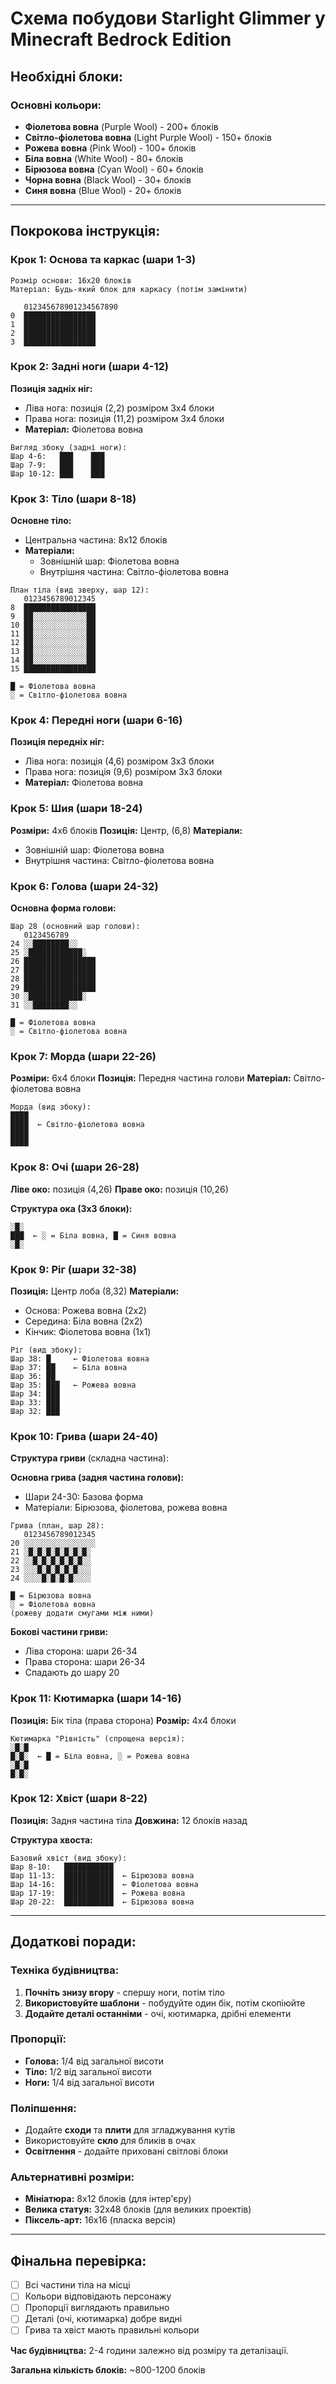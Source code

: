 # Схема побудови Starlight Glimmer у Minecraft Bedrock Edition

## Необхідні блоки:

### Основні кольори:
- **Фіолетова вовна** (Purple Wool) - 200+ блоків
- **Світло-фіолетова вовна** (Light Purple Wool) - 150+ блоків  
- **Рожева вовна** (Pink Wool) - 100+ блоків
- **Біла вовна** (White Wool) - 80+ блоків
- **Бірюзова вовна** (Cyan Wool) - 60+ блоків
- **Чорна вовна** (Black Wool) - 30+ блоків
- **Синя вовна** (Blue Wool) - 20+ блоків

---

## Покрокова інструкція:

### Крок 1: Основа та каркас (шари 1-3)
```
Розмір основи: 16x20 блоків
Матеріал: Будь-який блок для каркасу (потім замінити)

   012345678901234567890
0  ████████████████
1  ████████████████
2  ████████████████
3  ████████████████
```

### Крок 2: Задні ноги (шари 4-12)
**Позиція задніх ніг:**
- Ліва нога: позиція (2,2) розміром 3x4 блоки
- Права нога: позиція (11,2) розміром 3x4 блоки
- **Матеріал:** Фіолетова вовна

```
Вигляд збоку (задні ноги):
Шар 4-6:   ███    ███
Шар 7-9:   ███    ███  
Шар 10-12: ███    ███
```

### Крок 3: Тіло (шари 8-18)
**Основне тіло:**
- Центральна частина: 8x12 блоків
- **Матеріали:** 
  - Зовнішній шар: Фіолетова вовна
  - Внутрішня частина: Світло-фіолетова вовна

```
План тіла (вид зверху, шар 12):
   0123456789012345
8  ████████████████
9  ██░░░░░░░░░░░░██
10 ██░░░░░░░░░░░░██
11 ██░░░░░░░░░░░░██
12 ██░░░░░░░░░░░░██
13 ██░░░░░░░░░░░░██
14 ██░░░░░░░░░░░░██
15 ████████████████

█ = Фіолетова вовна
░ = Світло-фіолетова вовна
```

### Крок 4: Передні ноги (шари 6-16)
**Позиція передніх ніг:**
- Ліва нога: позиція (4,6) розміром 3x3 блоки
- Права нога: позиція (9,6) розміром 3x3 блоки
- **Матеріал:** Фіолетова вовна

### Крок 5: Шия (шари 18-24)
**Розміри:** 4x6 блоків
**Позиція:** Центр, (6,8)
**Матеріали:**
- Зовнішній шар: Фіолетова вовна
- Внутрішня частина: Світло-фіолетова вовна

### Крок 6: Голова (шари 24-32)
**Основна форма голови:**
```
Шар 28 (основний шар голови):
   0123456789
24 ░░████████░░
25 ░████████████░
26 ████████████████
27 ████████████████
28 ████████████████
29 ████████████████
30 ░████████████░
31 ░░████████░░

█ = Фіолетова вовна
░ = Світло-фіолетова вовна
```

### Крок 7: Морда (шари 22-26)
**Розміри:** 6x4 блоки
**Позиція:** Передня частина голови
**Матеріал:** Світло-фіолетова вовна

```
Морда (вид збоку):
████
████  ← Світло-фіолетова вовна
████
████
```

### Крок 8: Очі (шари 26-28)
**Ліве око:** позиція (4,26)
**Праве око:** позиція (10,26)

**Структура ока (3x3 блоки):**
```
░█░
███  ← ░ = Біла вовна, █ = Синя вовна
░█░
```

### Крок 9: Ріг (шари 32-38)
**Позиція:** Центр лоба (8,32)
**Матеріали:** 
- Основа: Рожева вовна (2x2)
- Середина: Біла вовна (2x2)  
- Кінчик: Фіолетова вовна (1x1)

```
Ріг (вид збоку):
Шар 38: █     ← Фіолетова вовна
Шар 37: ██    ← Біла вовна
Шар 36: ██    
Шар 35: ███   ← Рожева вовна
Шар 34: ███
Шар 33: ███
Шар 32: ███
```

### Крок 10: Грива (шари 24-40)
**Структура гриви** (складна частина):

**Основна грива (задня частина голови):**
- Шари 24-30: Базова форма
- Матеріали: Бірюзова, фіолетова, рожева вовна

```
Грива (план, шар 28):
   0123456789012345
20 ░░░░░░░░░░░░░░░░
21 ░█░█░█░█░█░█░█░
22 ░░█░█░█░█░█░█░░  
23 ░░░█░█░█░█░█░░░
24 ░░░░█░█░█░█░░░░

█ = Бірюзова вовна
░ = Фіолетова вовна
(рожеву додати смугами між ними)
```

**Бокові частини гриви:**
- Ліва сторона: шари 26-34
- Права сторона: шари 26-34
- Спадають до шару 20

### Крок 11: Кютимарка (шари 14-16)
**Позиція:** Бік тіла (права сторона)
**Розмір:** 4x4 блоки

```
Кютимарка "Рівність" (спрощена версія):
░█░█
█░█░  ← █ = Біла вовна, ░ = Рожева вовна
░█░█
█░█░
```

### Крок 12: Хвіст (шари 8-22)
**Позиція:** Задня частина тіла
**Довжина:** 12 блоків назад

**Структура хвоста:**
```
Базовий хвіст (вид збоку):
Шар 8-10:   ███████████
Шар 11-13:  ███████████  ← Бірюзова вовна
Шар 14-16:  ███████████  ← Фіолетова вовна  
Шар 17-19:  ███████████  ← Рожева вовна
Шар 20-22:  ███████████  ← Бірюзова вовна
```

---

## Додаткові поради:

### Техніка будівництва:
1. **Почніть знизу вгору** - спершу ноги, потім тіло
2. **Використовуйте шаблони** - побудуйте один бік, потім скопіюйте
3. **Додайте деталі останніми** - очі, кютимарка, дрібні елементи

### Пропорції:
- **Голова:** 1/4 від загальної висоти
- **Тіло:** 1/2 від загальної висоти  
- **Ноги:** 1/4 від загальної висоти

### Поліпшення:
- Додайте **сходи** та **плити** для згладжування кутів
- Використовуйте **скло** для бликів в очах
- **Освітлення** - додайте приховані світлові блоки

### Альтернативні розміри:
- **Мініатюра:** 8x12 блоків (для інтер'єру)
- **Велика статуя:** 32x48 блоків (для великих проектів)
- **Піксель-арт:** 16x16 (пласка версія)

---

## Фінальна перевірка:
- [ ] Всі частини тіла на місці
- [ ] Кольори відповідають персонажу  
- [ ] Пропорції виглядають правильно
- [ ] Деталі (очі, кютимарка) добре видні
- [ ] Грива та хвіст мають правильні кольори

**Час будівництва:** 2-4 години залежно від розміру та деталізації.

**Загальна кількість блоків:** ~800-1200 блоків
